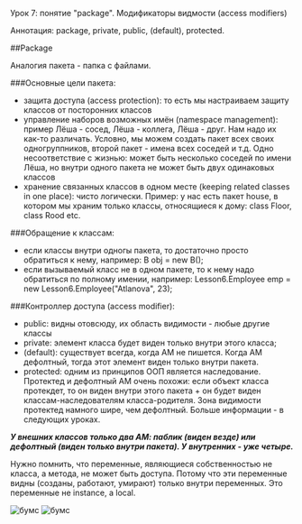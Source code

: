 Урок 7: понятие "package". Модификаторы видмости (access modifiers)

Аннотация: package, private, public, (default), protected.

##Package

Аналогия пакета - папка с файлами. 

###Основные цели пакета:
- защита доступа (access protection): то есть мы настраиваем защиту классов от посторонних классов 
- управление наборов возможных имён (namespace management): пример Лёша - сосед, Лёша - коллега, Лёша - друг. Нам надо их как-то различать. Условно, мы можем создать пакет всех своих одногруппников, второй пакет - имена всех соседей и т.д. Одно несоответствие с жизнью: может быть несколько соседей по имени Лёша, но внутри одного пакета не может быть двух одинаковых классов
- хранение связанных классов в одном месте (keeping related classes in one place): чисто логически. Пример: у нас есть пакет house, в котором мы храним только классы, относящиеся к дому: class Floor, class Rood etc.

###Обращение к классам:
- если классы внутри одногы пакета, то достаточно просто обратиться к нему, например: B obj = new B();
- если вызываемый класс не в одном пакете, то к нему надо обратиться по полному имении, например: Lesson6.Employee emp = new Lesson6.Employee("Atlanova", 23);

###Контроллер доступа (access modifier):
- public: видны отовсюду, их область видимости - любые другие классы
- private: элемент класса будет виден только внутри этого класса;
- (default): существует всегда, когда AM не пишется. Когда АМ дефолтный, тогда этот элемент виден только внутри пакета.
- protected: одним из принципов ООП является наследование. Протектед и дефолтный АМ очень похожи: если объект класса протекдет, то он виден внутри этого пакета + он будет виден классам-наследователям класса-родителя. Зона видимости протектед намного шире, чем дефолтный. Больше информации - в следующих уроках.

**_У внешних классов только два АМ: паблик (виден везде) или дефолтный (виден только внутри пакета). У внутренних - уже четыре._**

Нужно помнить, что переменные, являющиеся собственностью не класса, а метода, не может быть доступа. Потому что эти переменные видны (созданы, работают, умирают) только внутри переменных. Это переменные не instance, а local.

![бумс](https://i.ytimg.com/vi/IvaZQsYMhCo/hqdefault.jpg)
![бумс](https://encrypted-tbn0.gstatic.com/images?q=tbn:ANd9GcSAbRrbSxd6xdabDcYSf24ffG-NMgBIUscQFzuVJpxaRM2rGAwYG1IDbZGQh3BGS7rq2Hs&usqp=CAU)
